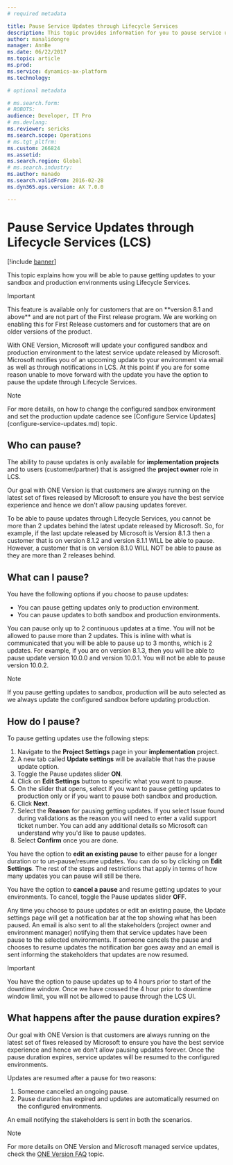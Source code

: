 ```yaml
---
# required metadata

title: Pause Service Updates through Lifecycle Services
description: This topic provides information for you to pause service updates to your environments.
author: manalidongre
manager: AnnBe
ms.date: 06/22/2017
ms.topic: article
ms.prod: 
ms.service: dynamics-ax-platform
ms.technology: 

# optional metadata

# ms.search.form: 
# ROBOTS: 
audience: Developer, IT Pro
# ms.devlang: 
ms.reviewer: sericks
ms.search.scope: Operations
# ms.tgt_pltfrm: 
ms.custom: 266824
ms.assetid: 
ms.search.region: Global
# ms.search.industry: 
ms.author: manado
ms.search.validFrom: 2016-02-28
ms.dyn365.ops.version: AX 7.0.0

---
```


# Pause Service Updates through Lifecycle Services (LCS)

[!include [banner](../includes/banner.md)]

This topic explains how you will be able to pause getting updates to your sandbox and production environments using Lifecycle Services.

>[!IMPORTANT]
>This feature is available only for customers that are on \*\*version 8.1 and above\*\* and are not part of the First release program. We are working on enabling this for First Release customers and for customers that are on older versions of the product.

With ONE Version, Microsoft will update your configured sandbox and production environment to the latest service update released by Microsoft. Microsoft notifies you of an upcoming update to your environment via email as well as through notifications in LCS. At this point if you are for some reason unable to move forward with the update you have the option to pause the update through Lifecycle Services.

>[!NOTE]
>For more details, on how to change the configured sandbox environment and set the production update cadence see [Configure Service Updates] (configure-service-updates.md) topic.

## Who can pause?

The ability to pause updates is only available for  **implementation projects**  and to users  (customer/partner) that is assigned the  **project owner**  role in LCS.

Our goal with ONE Version is that customers are always running on the latest set of fixes released by Microsoft to ensure you have the best service experience and hence we don&#39;t allow pausing updates forever.

To be able to pause updates through Lifecycle Services, you cannot be more than 2 updates behind the latest update released by Microsoft. So, for example, if the last update released by Microsoft is Version 8.1.3 then a customer that is on version 8.1.2 and version 8.1.1 WILL be able to pause. However, a customer that is on version 8.1.0 WILL NOT be able to pause as they are more than 2 releases behind.

## What can I pause?

You have the following options if you choose to pause updates:

- You can pause getting updates only to production environment.
- You can pause updates to both sandbox and production environments.

You can pause only up to 2 continuous updates at a time. You will not be allowed to pause more than 2 updates. This is inline with what is communicated that you will be able to pause up to 3 months, which is 2 updates. For example, if you are on version 8.1.3, then you will be able to pause update version 10.0.0 and version 10.0.1. You will not be able to pause version 10.0.2.

>[!NOTE]
>If you pause getting updates to sandbox, production will be auto selected as we always update the configured sandbox before updating production.

## How do I pause?

To pause getting updates use the following steps:

1. Navigate to the  **Project Settings**  page in your  **implementation**  project.
2. A new tab called  **Update settings**  will be available that has the pause update option.
3. Toggle the Pause updates slider **ON**.
4. Click on **Edit Settings** button to specific what you want to pause.
5. On the slider that opens, select if you want to pause getting updates to production only or if you want to pause both sandbox and production.
6. Click **Next**.
7. Select the **Reason** for pausing getting updates. If you select Issue found during validations as the reason you will need to enter a valid support ticket number. You can add any additional details so Microsoft can understand why you&#39;d like to pause updates.
8. Select **Confirm** once you are done.

You have the option to **edit an existing pause** to either pause for a longer duration or to un-pause/resume updates. You can do so by clicking on **Edit Settings**. The rest of the steps and restrictions that apply in terms of how many updates you can pause will still be there.

You have the option to **cancel a pause** and resume getting updates to your environments. To cancel, toggle the Pause updates slider **OFF**.

Any time you choose to pause updates or edit an existing pause, the Update settings page will get a notification bar at the top showing what has been paused.  An email is also sent to all the stakeholders (project owner and environment manager) notifying them that service updates have been pause to the selected environments. If someone cancels the pause and chooses to resume updates the notification bar goes away and an email is sent informing the stakeholders that updates are now resumed.

>[!IMPORTANT]
>You have the option to pause updates up to 4 hours prior to start of the downtime window. Once we have crossed the 4 hour prior to downtime window limit, you will not be allowed to pause through the LCS UI.

## What happens after the pause duration expires?

Our goal with ONE Version is that customers are always running on the latest set of fixes released by Microsoft to ensure you have the best service experience and hence we don&#39;t allow pausing updates forever. Once the pause duration expires, service updates will be resumed to the configured environments.

Updates are resumed after a pause for two reasons:

1. Someone cancelled an ongoing pause.
2. Pause duration has expired and updates are automatically resumed on the configured environments.

An email notifying the stakeholders is sent in both the scenarios.

> [!NOTE]
> For more details on ONE Version and Microsoft managed service updates, check the [ONE Version FAQ](.\.\get-started\one-version.md) topic.
